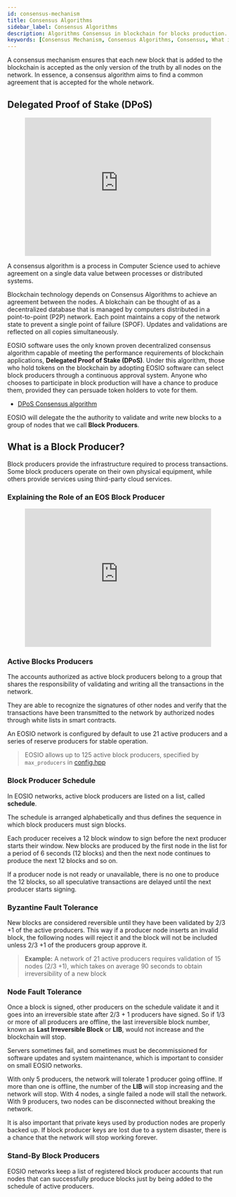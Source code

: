 ```yaml
---
id: consensus-mechanism
title: Consensus Algorithms
sidebar_label: Consensus Algorithms
description: Algorithms Consensus in blockchain for blocks production.
keywords: [Consensus Mechanism, Consensus Algorithms, Consensus, What is a consensus algorithm, What is a consensus algorithm for blocks production, What is a consensus algorithm for, EOS, EOS Costa Rica]
---
```


A consensus mechanism ensures that each new block that is added to the blockchain is accepted as the only version of the truth by all nodes on the network. In essence, a consensus algorithm aims to find a common agreement that is accepted for the whole network.

## Delegated Proof of Stake (DPoS)

<figure class="video_container">
  <iframe width="100%"  height="315" src="https://www.youtube.com/embed/OVKAOwzAwHI" frameborder="0" allowfullscreen="true"> </iframe>
</figure>

A consensus algorithm is a process in Computer Science used to achieve agreement on a single data value between processes or distributed systems.

Blockchain technology depends on Consensus Algorithms to achieve an agreement between the nodes. A blokchain can be thought of as a decentralized database that is managed by computers distributed in a point-to-point (P2P) network. Each point maintains a copy of the network state to prevent a single point of failure (SPOF). Updates and validations are reflected on all copies simultaneously.

EOSIO software uses the only known proven decentralized consensus algorithm capable of meeting the performance requirements of blockchain applications, **Delegated Proof of Stake (DPoS)**. Under this algorithm, those who hold tokens on the blockchain by adopting EOSIO software can select block producers through a continuous approval system. Anyone who chooses to participate in block production will have a chance to produce them, provided they can persuade token holders to vote for them.

 - [DPoS Consensus algorithm](https://steemit.com/dpos/@dantheman/dpos-consensus-algorithm-this-missing-white-paper)

EOSIO will delegate the the authority to validate and write new blocks to a group of nodes that we call **Block Producers**.

## What is a Block Producer?

Block producers provide the infrastructure required to process transactions. Some block producers operate on their own physical equipment, while others provide services using third-party cloud services.

### Explaining the Role of an EOS Block Producer

<figure class="video_container">
  <iframe width="100%"  height="315" src="https://www.youtube.com/embed/YLt5uexD9gg" frameborder="0" allowfullscreen="true"> </iframe>
</figure>


### Active Blocks Producers

The accounts authorized as active block producers belong to a group that shares the responsibility of validating and writing all the transactions in the network.

They are able to recognize the signatures of other nodes and verify that the transactions have been transmitted to the network by authorized nodes through white lists in smart contracts.

An EOSIO network is configured by default to use 21 active producers and a series of reserve producers for stable operation.

> EOSIO allows up to 125 active block producers, specified by `max_producers` in [config.hpp](https://github.com/EOSIO/eos/blob/master/libraries/chain/include/eosio/chain/config.hpp#L106)

### Block Producer Schedule

In EOSIO networks, active block producers are listed on a list, called **schedule**.

The schedule is arranged alphabetically and thus defines the sequence in which block producers must sign blocks.

Each producer receives a 12 block window to sign before the next producer starts their window. New blocks are produced by the first node in the list for a period of 6 seconds (12 blocks) and then the next node continues to produce the next 12 blocks and so on.

If a producer node is not ready or unavailable, there is no one to produce the 12 blocks, so all speculative transactions are delayed until the next producer starts signing.

### Byzantine Fault Tolerance

New blocks are considered reversible until they have been validated by 2/3 +1 of the active producers. This way if a producer node inserts an invalid block, the following nodes will reject it and the block will not be included unless 2/3 +1 of the producers group approve it.

> **Example:** A network of 21 active producers requires validation of 15 nodes (2/3 +1), which takes on average 90 seconds to obtain irreversibility of a new block

### Node Fault Tolerance

Once a block is signed, other producers on the schedule validate it and it goes into an irreversible state after 2/3 + 1 producers have signed. So if 1/3 or more of all producers are offline, the last irreversible block number, known as **Last Irreversible Block** or **LIB**, would not increase and the blockchain will stop.

Servers sometimes fail, and sometimes must be decommissioned for software updates and system maintenance, which is important to consider on small EOSIO networks.

With only 5 producers, the network will tolerate 1 producer going offline. If more than one is offline, the number of the **LIB** will stop increasing and the network will stop. With 4 nodes, a single failed a node will stall the network. With 9 producers, two nodes can be disconnected without breaking the network.

It is also important that private keys used by production nodes are properly backed up. If block producer keys are lost due to a system disaster, there is a chance that the network will stop working forever.

### Stand-By Block Producers

EOSIO networks keep a list of registered block producer accounts that run nodes that can successfully produce blocks just by being added to the schedule of active producers.

